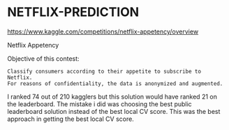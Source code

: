 # NETFLIX-PREDICTION
https://www.kaggle.com/competitions/netflix-appetency/overview

Netflix Appetency

Objective of this contest:

    Classify consumers according to their appetite to subscribe to Netflix.
    For reasons of confidentiality, the data is anonymized and augmented.
    
 I ranked 74 out of 210 kagglers but this solution would have ranked 21 on the leaderboard.
 The mistake i did was choosing the best public leaderboard solution instead of the best local CV score.
 This was the best approach in getting the best local CV score.
